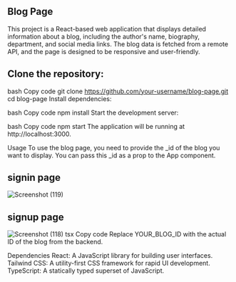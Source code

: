 ## Blog Page
This project is a React-based web application that displays detailed information about a blog, including the author's name, biography, department, and social media links. The blog data is fetched from a remote API, and the page is designed to be responsive and user-friendly.

## Clone the repository:

bash
Copy code
git clone https://github.com/your-username/blog-page.git
cd blog-page
Install dependencies:

bash
Copy code
npm install
Start the development server:

bash
Copy code
npm start
The application will be running at http://localhost:3000.

Usage
To use the blog page, you need to provide the _id of the blog you want to display. You can pass this _id as a prop to the App component.
## signin page
![Screenshot (119)](https://github.com/user-attachments/assets/ec4c06fa-482e-461d-a54d-f3df8b79433a)
## signup page 
![Screenshot (118)](https://github.com/user-attachments/assets/6ec91718-e869-4010-9545-7f565a3b9d91)
tsx
Copy code
<App _id="YOUR_BLOG_ID" />
Replace YOUR_BLOG_ID with the actual ID of the blog from the backend.


Dependencies
React: A JavaScript library for building user interfaces.
Tailwind CSS: A utility-first CSS framework for rapid UI development.
TypeScript: A statically typed superset of JavaScript.
